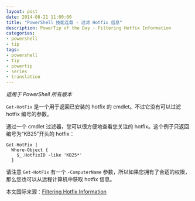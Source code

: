```yaml
---
layout: post
date: 2014-08-21 11:00:00
title: "PowerShell 技能连载 - 过滤 Hotfix 信息"
description: PowerTip of the Day - Filtering Hotfix Information
categories:
- powershell
- tip
tags:
- powershell
- tip
- powertip
- series
- translation
---
```

_适用于 PowerShell 所有版本_

`Get-HotFix` 是一个用于返回已安装的 hotfix 的 cmdlet。不过它没有可以过滤 hotfix 编号的参数。

通过一个 cmdlet 过滤器，您可以很方便地查看您关注的 hotfix。这个例子只返回编号为“KB25”开头的 hotfix：

    Get-HotFix |
      Where-Object { 
        $_.HotfixID -like 'KB25*'  
      }
    

请注意 `Get-HotFix` 有一个 `-ComputerName` 参数，所以如果您拥有了合适的权限，那么您也可以从远程计算机中获取 hotfix 信息。

<!--more-->
本文国际来源：[Filtering Hotfix Information](http://community.idera.com/powershell/powertips/b/tips/posts/filtering-hotfix-information)
